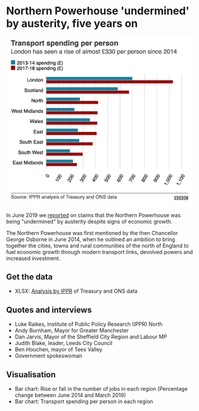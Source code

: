 # Northern Powerhouse 'undermined' by austerity, five years on

![](https://raw.githubusercontent.com/BBC-Data-Unit/northern-powerhouse/master/transportspendingperperson.png)

In June 2019 we [reported](https://www.bbc.co.uk/news/uk-england-48664613) on claims that the Northern Powerhouse was being "undermined" by austerity despite signs of economic growth.

The Northern Powerhouse was first mentioned by the then Chancellor George Osborne in June 2014, when he outlined an ambition to bring together the cities, towns and rural communities of the north of England to fuel economic growth through modern transport links, devolved powers and increased investment.

## Get the data

* XLSX: [Analysis by IPPR](https://github.com/BBC-Data-Unit/northern-powerhouse/blob/master/Copy%20of%20_5%20years%20Northern%20Powerhouse%20-%20BBC.xlsx) of Treasury and ONS data

## Quotes and interviews

* Luke Raikes, Institute of Public Policy Research (IPPR) North
* Andy Burnham, Mayor for Greater Manchester 
* Dan Jarvis, Mayor of the Sheffield City Region and Labour MP 
* Judith Blake, leader, Leeds City Council
* Ben Houchen, mayor of Tees Valley
* Government spokeswoman

## Visualisation

* Bar chart: Rise or fall in the number of jobs in each region (Percentage change between June 2014 and March 2019)
* Bar chart: Transport spending per person in each region



